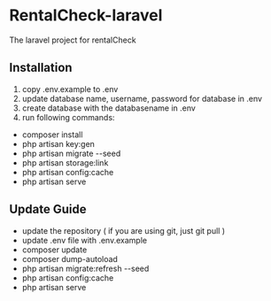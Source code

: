# RentalCheck-laravel
The laravel project for rentalCheck

## Installation

1. copy .env.example to .env
2. update database name, username, password for database in .env
3. create database with the databasename in .env
4. run following commands:
- composer install
- php artisan key:gen
- php artisan migrate --seed
- php artisan storage:link
- php artisan config:cache
- php artisan serve


## Update Guide
- update the repository ( if you are using git, just git pull )
- update .env file with .env.example
- composer update
- composer dump-autoload
- php artisan migrate:refresh --seed
- php artisan config:cache
- php artisan serve
